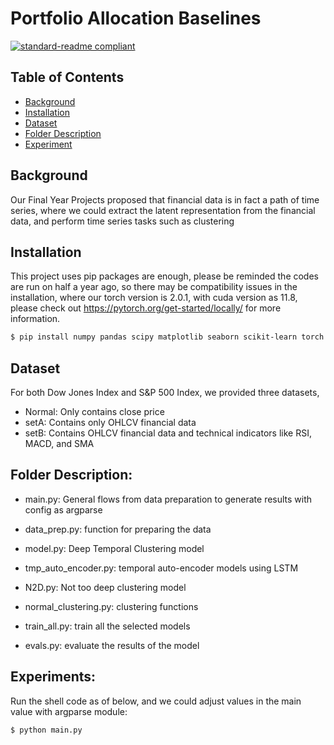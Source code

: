 # Portfolio Allocation Baselines

[![standard-readme compliant](https://img.shields.io/badge/readme%20style-standard-brightgreen.svg?style=flat-square)](https://github.com/RichardLitt/standard-readme)


## Table of Contents

- [Background](#background)
- [Installation](#install)
- [Dataset](#dataset)
- [Folder Description](#usage)
- [Experiment](#run)


## Background 
Our Final Year Projects proposed that financial data is in fact a path of time series, where we could extract the latent representation from the financial data, and perform time series tasks such as clustering

## Installation
This project uses pip packages are enough, please be reminded the codes are run on half a year ago, 
so there may be compatibility issues in the installation, where our torch version is 2.0.1, with cuda 
version as 11.8, please check out https://pytorch.org/get-started/locally/ for more information.

```sh
$ pip install numpy pandas scipy matplotlib seaborn scikit-learn torch torchvision torchaudio umap-learn
```

## Dataset
For both Dow Jones Index and S&P 500 Index, we provided three datasets, 
- Normal: Only contains close price
- setA: Contains only OHLCV financial data
- setB: Contains OHLCV financial data and technical indicators like RSI, MACD, and SMA

## Folder Description:
- main.py: General flows from data preparation to generate results with config as argparse
- data_prep.py: function for preparing the data

- model.py: Deep Temporal Clustering model
- tmp_auto_encoder.py: temporal auto-encoder models using LSTM
- N2D.py: Not too deep clustering model

- normal_clustering.py: clustering functions 
- train_all.py: train all the selected models 
- evals.py: evaluate the results of the model

## Experiments:

Run the shell code as of below, and we could adjust values in the main value with argparse module:
```sh
$ python main.py
```